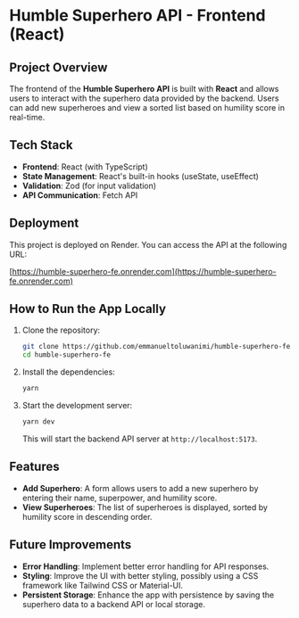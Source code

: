 # Humble Superhero API - Frontend (React)

## Project Overview
The frontend of the **Humble Superhero API** is built with **React** and allows users to interact with the superhero data provided by the backend. Users can add new superheroes and view a sorted list based on humility score in real-time.

## Tech Stack
- **Frontend**: React (with TypeScript)
- **State Management**: React's built-in hooks (useState, useEffect)
- **Validation**: Zod (for input validation)
- **API Communication**: Fetch API

## Deployment
This project is deployed on Render. You can access the API at the following URL:

[https://humble-superhero-fe.onrender.com](https://humble-superhero-fe.onrender.com)

## How to Run the App Locally

1. Clone the repository:
   ```bash
   git clone https://github.com/emmanueltoluwanimi/humble-superhero-fe.git
   cd humble-superhero-fe
   ```

2. Install the dependencies:
   ```bash
   yarn
   ```

3. Start the development server:
   ```bash
   yarn dev
   ```
   This will start the backend API server at `http://localhost:5173`.

## Features
- **Add Superhero**: A form allows users to add a new superhero by entering their name, superpower, and humility score.
- **View Superheroes**: The list of superheroes is displayed, sorted by humility score in descending order.
  
## Future Improvements
- **Error Handling**: Implement better error handling for API responses.
- **Styling**: Improve the UI with better styling, possibly using a CSS framework like Tailwind CSS or Material-UI.
- **Persistent Storage**: Enhance the app with persistence by saving the superhero data to a backend API or local storage.
